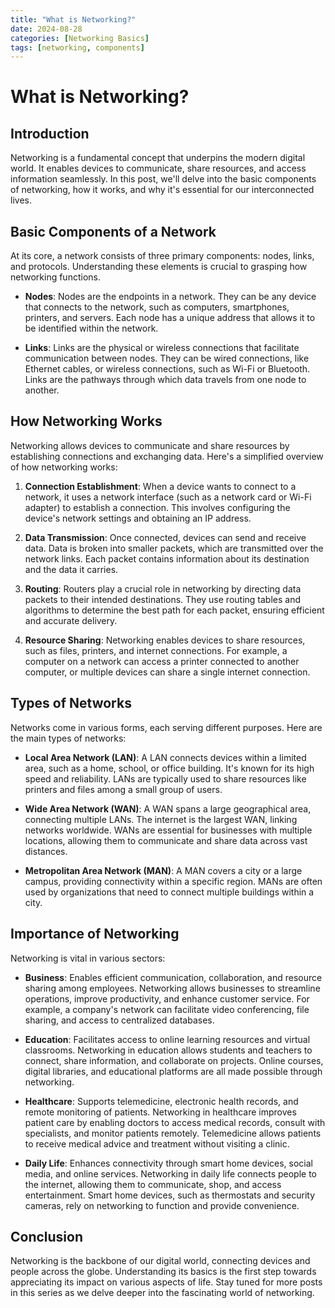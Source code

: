 ```yaml
---
title: "What is Networking?"
date: 2024-08-28 
categories: [Networking Basics]
tags: [networking, components]
---
```


# What is Networking?

## Introduction

Networking is a fundamental concept that underpins the modern digital world. It enables devices to communicate, share resources, and access information seamlessly. In this post, we'll delve into the basic components of networking, how it works, and why it's essential for our interconnected lives.

<!-- Add an infographic here to visually explain the concept of networking -->

## Basic Components of a Network

At its core, a network consists of three primary components: nodes, links, and protocols. Understanding these elements is crucial to grasping how networking functions.

- **Nodes**: Nodes are the endpoints in a network. They can be any device that connects to the network, such as computers, smartphones, printers, and servers. Each node has a unique address that allows it to be identified within the network.
  
  <!--![Nodes Icon](https://holder for Nodes Icon -->

- **Links**: Links are the physical or wireless connections that facilitate communication between nodes. They can be wired connections, like Ethernet cables, or wireless connections, such as Wi-Fi or Bluetooth. Links are the pathways through which data travels from one node to another.
  
  <!--![Links Icon](https://example.com/links-icon.png
- **Protocols**: Protocols are the rules and standards that govern data exchange within a network. They ensure that data is transmitted accurately, securely, and efficiently. Common protocols include TCP/IP (Transmission Control Protocol/Internet Protocol), HTTP (Hypertext Transfer Protocol), and FTP (File Transfer Protocol).
  
  <!--![Protocols Icon](httpsaceholder for Protocols Icon -->

## How Networking Works
Networking allows devices to communicate and share resources by establishing connections and exchanging data. Here's a simplified overview of how networking works:

1. **Connection Establishment**: When a device wants to connect to a network, it uses a network interface (such as a network card or Wi-Fi adapter) to establish a connection. This involves configuring the device's network settings and obtaining an IP address.

2. **Data Transmission**: Once connected, devices can send and receive data. Data is broken into smaller packets, which are transmitted over the network links. Each packet contains information about its destination and the data it carries.

3. **Routing**: Routers play a crucial role in networking by directing data packets to their intended destinations. They use routing tables and algorithms to determine the best path for each packet, ensuring efficient and accurate delivery.

4. **Resource Sharing**: Networking enables devices to share resources, such as files, printers, and internet connections. For example, a computer on a network can access a printer connected to another computer, or multiple devices can share a single internet connection.

<!-- Add a diagram here to illustrate how networking works -->

## Types of Networks

Networks come in various forms, each serving different purposes. Here are the main types of networks:

- **Local Area Network (LAN)**: A LAN connects devices within a limited area, such as a home, school, or office building. It's known for its high speed and reliability. LANs are typically used to share resources like printers and files among a small group of users.
  
  <!--![LAN Diagram](https://holder for LAN Diagram -->

- **Wide Area Network (WAN)**: A WAN spans a large geographical area, connecting multiple LANs. The internet is the largest WAN, linking networks worldwide. WANs are essential for businesses with multiple locations, allowing them to communicate and share data across vast distances.
  
  <!--!WAN Map <!-- Placeholder for WAN Map -->

- **Metropolitan Area Network (MAN)**: A MAN covers a city or a large campus, providing connectivity within a specific region. MANs are often used by organizations that need to connect multiple buildings within a city.
  
  <!--![MAN Diagram](https://example.com/man-diagram.png
- **Personal Area Network (PAN)**: A PAN connects devices within a short range, typically around an individual. Bluetooth connections between a smartphone and a headset are examples of PANs. PANs are useful for personal devices that need to communicate with each other without the need for extensive infrastructure.
  
  <!--![PANImage <!-- Placeholder for PAN Image -->

## Importance of Networking
Networking is vital in various sectors:

- **Business**: Enables efficient communication, collaboration, and resource sharing among employees. Networking allows businesses to streamline operations, improve productivity, and enhance customer service. For example, a company's network can facilitate video conferencing, file sharing, and access to centralized databases.
  
  <!--![Business Networking](https://holder for Business Networking -->

- **Education**: Facilitates access to online learning resources and virtual classrooms. Networking in education allows students and teachers to connect, share information, and collaborate on projects. Online courses, digital libraries, and educational platforms are all made possible through networking.
  
  <!--![Education Networking](httpsaceholder for Education Networking -->

- **Healthcare**: Supports telemedicine, electronic health records, and remote monitoring of patients. Networking in healthcare improves patient care by enabling doctors to access medical records, consult with specialists, and monitor patients remotely. Telemedicine allows patients to receive medical advice and treatment without visiting a clinic.
  
  <!--![Healthcare Networking](https://holder for Healthcare Networking -->

- **Daily Life**: Enhances connectivity through smart home devices, social media, and online services. Networking in daily life connects people to the internet, allowing them to communicate, shop, and access entertainment. Smart home devices, such as thermostats and security cameras, rely on networking to function and provide convenience.
  
  <!--![Smart Home Devices](https://example.comSmart Home Devices -->

## Conclusion

Networking is the backbone of our digital world, connecting devices and people across the globe. Understanding its basics is the first step towards appreciating its impact on various aspects of life. Stay tuned for more posts in this series as we delve deeper into the fascinating world of networking.

<!--![Networking Summary Infographic](https://examplefor Networking Summary Infographic -->
